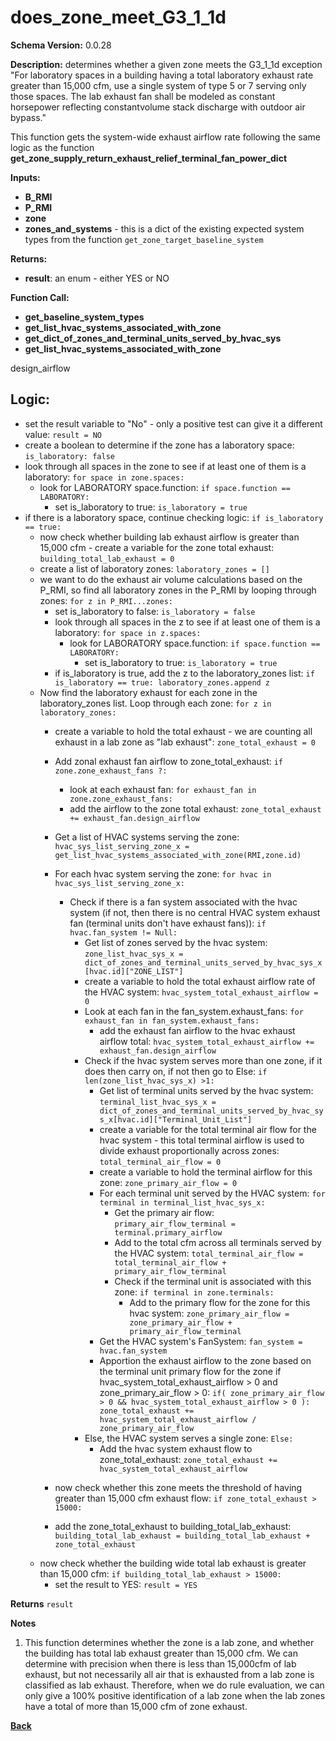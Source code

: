 # does_zone_meet_G3_1_1d  

**Schema Version:** 0.0.28

**Description:** determines whether a given zone meets the G3_1_1d exception "For laboratory spaces in a building having a total laboratory 
exhaust rate greater than 15,000 cfm, use a single system of type 5 or 7 serving only those spaces.  The lab exhaust fan shall be modeled 
as constant horsepower reflecting constantvolume stack discharge with outdoor air bypass."

This function gets the system-wide exhaust airflow rate following the same logic as the function **get_zone_supply_return_exhaust_relief_terminal_fan_power_dict**

**Inputs:** 
- **B_RMI**
- **P_RMI**
- **zone**
- **zones_and_systems** - this is a dict of the existing expected system types from the function `get_zone_target_baseline_system`

**Returns:**  
- **result**: an enum - either YES or NO
 
**Function Call:**
- **get_baseline_system_types**
- **get_list_hvac_systems_associated_with_zone**
- **get_dict_of_zones_and_terminal_units_served_by_hvac_sys**   
- **get_list_hvac_systems_associated_with_zone**   

design_airflow
## Logic:
- set the result variable to "No" - only a positive test can give it a different value: `result = NO`
- create a boolean to determine if the zone has a laboratory space: `is_laboratory: false`
- look through all spaces in the zone to see if at least one of them is a laboratory: `for space in zone.spaces:`
  - look for LABORATORY space.function: `if space.function == LABORATORY:`
    - set is_laboratory to true: `is_laboratory = true`
- if there is a laboratory space, continue checking logic: `if is_laboratory == true:`
    - now check whether building lab exhaust airflow is greater than 15,000 cfm - create a variable for the zone total exhaust: `building_total_lab_exhaust = 0`
    - create a list of laboratory zones: `laboratory_zones = []`
    - we want to do the exhaust air volume calculations based on the P_RMI, so find all laboratory zones in the P_RMI by looping through zones: `for z in P_RMI...zones:`
      - set is_laboratory to false: `is_laboratory = false`
      - look through all spaces in the z to see if at least one of them is a laboratory: `for space in z.spaces:`
        - look for LABORATORY space.function: `if space.function == LABORATORY:`
          - set is_laboratory to true: `is_laboratory = true`
      - if is_laboratory is true, add the z to the laboratory_zones list: `if is_laboratory == true: laboratory_zones.append z`
    - Now find the laboratory exhaust for each zone in the laboratory_zones list.  Loop through each zone: `for z in laboratory_zones:`
       - create a variable to hold the total exhaust - we are counting all exhaust in a lab zone as "lab exhaust": `zone_total_exhaust = 0`
       - Add zonal exhaust fan airflow to zone_total_exhaust: `if zone.zone_exhaust_fans ?:`
           - look at each exhaust fan: `for exhaust_fan in zone.zone_exhaust_fans:`
           -  add the airflow to the zone total exhaust: `zone_total_exhaust += exhaust_fan.design_airflow`

       - Get a list of HVAC systems serving the zone: `hvac_sys_list_serving_zone_x =  get_list_hvac_systems_associated_with_zone(RMI,zone.id)`  
       - For each hvac system serving the zone: `for hvac in hvac_sys_list_serving_zone_x:`  
           - Check if there is a fan system associated with the hvac system (if not, then there is no central HVAC system exhaust fan (terminal units don't have exhaust fans)): `if hvac.fan_system != Null:`  
               - Get list of zones served by the hvac system: `zone_list_hvac_sys_x = dict_of_zones_and_terminal_units_served_by_hvac_sys_x[hvac.id]["ZONE_LIST"]`  
               - create a variable to hold the total exhaust airflow rate of the HVAC system: `hvac_system_total_exhaust_airflow = 0`
               - Look at each fan in the fan_system.exhaust_fans: `for exhaust_fan in fan_system.exhaust_fans:`
                   - add the exhaust fan airflow to the hvac exhaust airflow total: `hvac_system_total_exhaust_airflow += exhaust_fan.design_airflow`
               - Check if the hvac system serves more than one zone, if it does then carry on, if not then go to Else: `if len(zone_list_hvac_sys_x) >1:`  
                   - Get list of terminal units served by the hvac system: `terminal_list_hvac_sys_x = dict_of_zones_and_terminal_units_served_by_hvac_sys_x[hvac.id]["Terminal_Unit_List"]`  
                   - create a variable for the total terminal air flow for the hvac system - this total terminal airflow is used to divide exhaust proportionally across zones: `total_terminal_air_flow = 0`
                   - create a variable to hold the terminal airflow for this zone: `zone_primary_air_flow = 0`
                   - For each terminal unit served by the HVAC system: `for terminal in terminal_list_hvac_sys_x:`  
                       - Get the primary air flow: `primary_air_flow_terminal = terminal.primary_airflow`  
                       - Add to the total cfm across all terminals served by the HVAC system: `total_terminal_air_flow = total_terminal_air_flow + primary_air_flow_terminal`  
                       - Check if the terminal unit is associated with this zone: `if terminal in zone.terminals:`   
                           - Add to the primary flow for the zone for this hvac system:  `zone_primary_air_flow = zone_primary_air_flow + primary_air_flow_terminal`  
                   - Get the HVAC system's FanSystem: `fan_system = hvac.fan_system`
                   - Apportion the exhaust airflow to the zone based on the terminal unit primary flow for the zone if hvac_system_total_exhaust_airflow > 0 and zone_primary_air_flow > 0: `if( zone_primary_air_flow > 0 && hvac_system_total_exhaust_airflow > 0 ): zone_total_exhaust += hvac_system_total_exhaust_airflow / zone_primary_air_flow`
               - Else, the HVAC system serves a single zone: `Else:`  
                   - Add the hvac system exhaust flow to zone_total_exhaust: `zone_total_exhaust += hvac_system_total_exhaust_airflow`  
       - now check whether this zone meets the threshold of having greater than 15,000 cfm exhaust flow: `if zone_total_exhaust > 15000:`
       - add the zone_total_exhaust to building_total_lab_exhaust: `building_total_lab_exhaust = building_total_lab_exhaust + zone_total_exhaust`
     - now check whether the building wide total lab exhaust is greater than 15,000 cfm: `if building_total_lab_exhaust > 15000:`
       - set the result to YES: `result = YES`



**Returns** `result`

**Notes**
1.  This function determines whether the zone is a lab zone, and whether the building has total lab exhaust greater than 15,000 cfm.  We can determine with precision when there is less than 15,000cfm of lab exhaust, but not necessarily all air that is exhausted from a lab zone is classified as lab exhaust.  Therefore, when we do rule evaluation, we can only give a 100% positive identification of a lab zone when the lab zones have a total of more than 15,000 cfm of zone exhaust.


**[Back](../_toc.md)**

